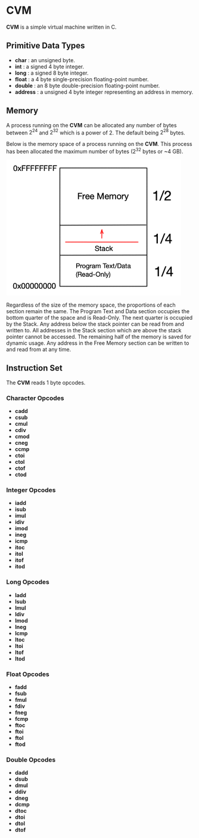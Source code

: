 # CVM

__CVM__ is a simple virtual machine written in C.

## Primitive Data Types
* __char__ : an unsigned byte.
* __int__ : a signed 4 byte integer.
* __long__ : a signed 8 byte integer.
* __float__ : a 4 byte single-precision floating-point number.
* __double__ : an 8 byte double-precision floating-point number.
* __address__ : a unsigned 4 byte integer representing an address in memory.

## Memory
A process running on the __CVM__ can be allocated any number of bytes 
between $2^{24}$ and $2^{32}$ which is a power of 2. The default being $2^{28}$ bytes.

Below is the memory space of a process running on the __CVM__. 
This process has been allocated the maximum number of bytes ($2^{32}$ bytes or ~4 GB).

![Memory Image](static/mem.png)

Regardless of the size of the memory space, the proportions of each section remain the same.
The Program Text and Data section occupies the bottom quarter of the space and is Read-Only.
The next quarter is occupied by the Stack. Any address below the stack pointer can be 
read from and written to. 
All addresses in the Stack section which are above the stack pointer cannot be accessed.
The remaining half of the memory is saved for dynamic usage. 
Any address in the Free Memory section can be written to and read from at any time.

## Instruction Set

The __CVM__ reads 1 byte opcodes.

### Character Opcodes
* __cadd__ 
* __csub__
* __cmul__
* __cdiv__
* __cmod__
* __cneg__
* __ccmp__
* __ctoi__
* __ctol__
* __ctof__
* __ctod__

### Integer Opcodes
* __iadd__
* __isub__
* __imul__
* __idiv__
* __imod__
* __ineg__
* __icmp__
* __itoc__
* __itol__
* __itof__
* __itod__

### Long Opcodes
* __ladd__
* __lsub__
* __lmul__
* __ldiv__
* __lmod__
* __lneg__
* __lcmp__
* __ltoc__
* __ltoi__
* __ltof__
* __ltod__

### Float Opcodes
* __fadd__
* __fsub__
* __fmul__
* __fdiv__
* __fneg__
* __fcmp__
* __ftoc__
* __ftoi__
* __ftol__
* __ftod__

### Double Opcodes
* __dadd__
* __dsub__
* __dmul__
* __ddiv__
* __dneg__
* __dcmp__
* __dtoc__
* __dtoi__
* __dtol__
* __dtof__





